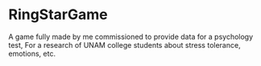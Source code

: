 # RingStarGame
A game fully made by me commissioned to provide data for a psychology test, For a research of UNAM college students about stress tolerance, emotions, etc.
